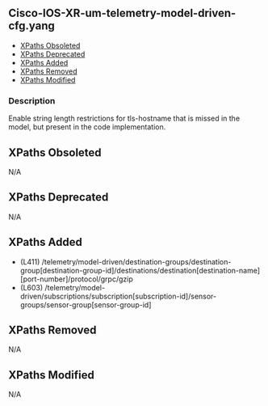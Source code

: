 ## Cisco-IOS-XR-um-telemetry-model-driven-cfg.yang

- [XPaths Obsoleted](#xpaths-obsoleted)
- [XPaths Deprecated](#xpaths-deprecated)
- [XPaths Added](#xpaths-added)
- [XPaths Removed](#xpaths-removed)
- [XPaths Modified](#xpaths-modified)

### Description

Enable string length restrictions for tls-hostname that is missed in the model, but present in the code implementation.

## XPaths Obsoleted

N/A

## XPaths Deprecated

N/A

## XPaths Added

- (L411)	/telemetry/model-driven/destination-groups/destination-group[destination-group-id]/destinations/destination[destination-name][port-number]/protocol/grpc/gzip
- (L603)	/telemetry/model-driven/subscriptions/subscription[subscription-id]/sensor-groups/sensor-group[sensor-group-id]

## XPaths Removed

N/A

## XPaths Modified

N/A

